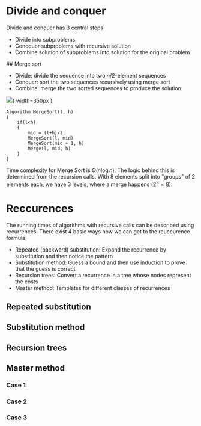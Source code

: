 # Divide and conquer

Divide and conquer has 3 central steps

- Divide into subproblems
- Concquer subproblems with recursive solution
- Combine solution of subproblems into solution for the original problem

## Merge sort

- Divide: divide the sequence into two $n/2$-element sequences
- Conquer: sort the two sequences recursively using merge sort
- Combine: merge the two sorted sequences to produce the solution

![](d3effe671f3b0094cb6cd137087b75c687412e14c4f99a57c06de3c90a7348e0.png){ width=350px }


```
Algorithm MergeSort(l, h)
{
    if(l<h)
    {
        mid = (l+h)/2;
        MergeSort(l, mid)
        MergeSort(mid + 1, h)
        Merge(l, mid, h)
    }
}
```

Time complexity for Merge Sort is $\Theta (n\log{}n)$. The logic behind this is determined from the recursion calls. With 8 elements split into "groups" of 2 elements each, we have 3 levels, where a merge happens $(2^3 = 8)$.

# Reccurences

The running times of algorithms with recursive calls can be described using recurrences. There exist 4 basic ways how we can get to the reuccurence formula:

- Repeated (backward) substitution: Expand the recurrence by substitution and then notice the pattern
- Substitution method: Guess a bound and then use induction to prove that the guess is correct
- Recursion trees: Convert a recurrence in a tree whose nodes represent the costs
- Master method: Templates for different classes of recurrences

## Repeated substitution

## Substitution method

## Recursion trees

## Master method

### Case 1

### Case 2

### Case 3